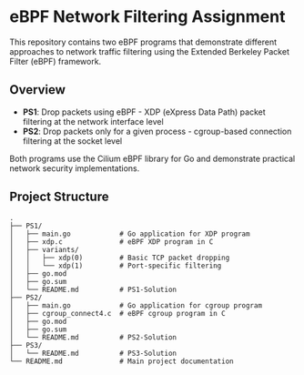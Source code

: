 # eBPF Network Filtering Assignment

This repository contains two eBPF programs that demonstrate different approaches to network traffic filtering using the Extended Berkeley Packet Filter (eBPF) framework.

## Overview

- **PS1**: Drop packets using eBPF - XDP (eXpress Data Path) packet filtering at the network interface level
- **PS2**: Drop packets only for a given process - cgroup-based connection filtering at the socket level

Both programs use the Cilium eBPF library for Go and demonstrate practical network security implementations.

## Project Structure

```
.
├── PS1/                   
│   ├── main.go            # Go application for XDP program
│   ├── xdp.c              # eBPF XDP program in C
│   ├── variants/          
│   │   ├── xdp(0)         # Basic TCP packet dropping
│   │   └── xdp(1)         # Port-specific filtering
│   ├── go.mod             
│   ├── go.sum             
│   └── README.md          # PS1-Solution
├── PS2/                   
│   ├── main.go            # Go application for cgroup program
│   ├── cgroup_connect4.c  # eBPF cgroup program in C
│   ├── go.mod             
│   ├── go.sum             
│   └── README.md          # PS2-Solution
├── PS3/                   
│   └── README.md          # PS3-Solution
└── README.md              # Main project documentation

